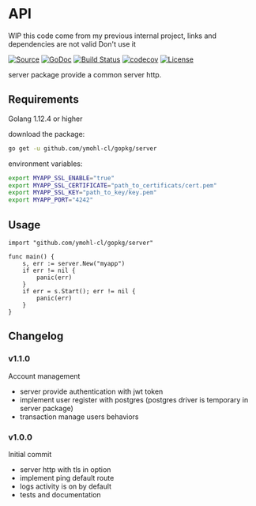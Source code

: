# API

WIP this code come from my previous internal project, links and dependencies are not valid
Don't use it

[![Source](https://img.shields.io/badge/git-source-orange.svg?style=flat-square)](https://github.com/ymohl-cl/gopkg/tree/server-release/server)
[![GoDoc](http://img.shields.io/badge/go-documentation-blue.svg?style=flat-square)](http://godoc.org/github.com/ymohl-cl/gopkg/server)
[![Build Status](https://travis-ci.org/ymohl-cl/gopkg.svg?branch=server-release&style=flat-square)](https://travis-ci.org/ymohl-cl/gopkg)
[![codecov](https://codecov.io/gh/ymohl-cl/gopkg/branch/server-release/graph/badge.svg?style=flat-square)](https://codecov.io/gh/ymohl-cl/gopkg)
[![License](http://img.shields.io/badge/license-mit-blue.svg?style=flat-square)](https://raw.githubusercontent.com/ymohl-cl/gopkg/server-release/LICENSE)

server package provide a common server http.

## Requirements

Golang 1.12.4 or higher

download the package:

``` bash
go get -u github.com/ymohl-cl/gopkg/server
```

environment variables:

``` bash
export MYAPP_SSL_ENABLE="true"
export MYAPP_SSL_CERTIFICATE="path_to_certificats/cert.pem"
export MYAPP_SSL_KEY="path_to_key/key.pem"
export MYAPP_PORT="4242"
```

## Usage

``` Golang
import "github.com/ymohl-cl/gopkg/server"

func main() {
    s, err := server.New("myapp")
    if err != nil {
        panic(err)
    }
    if err = s.Start(); err != nil {
        panic(err)
    }
}
```

## Changelog

### v1.1.0

Account management

- server provide authentication with jwt token
- implement user register with postgres (postgres driver is temporary in server package)
- transaction manage users behaviors

### v1.0.0

Initial commit

- server http with tls in option
- implement ping default route
- logs activity is on by default
- tests and documentation
